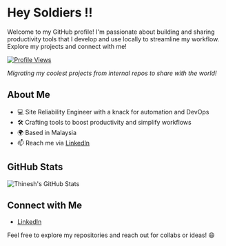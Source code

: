 # Hey Soldiers !!

Welcome to my GitHub profile! I'm passionate about building and sharing productivity tools that I develop and use locally to streamline my workflow. Explore my projects and connect with me!

[![Profile Views](https://komarev.com/ghpvc/?username=thineshsubramani&label=Profile%20views&color=0e75b6&style=flat)](https://github.com/thineshsubramani)

*Migrating my coolest projects from internal repos to share with the world!*

## About Me
- 💻 Site Reliability Engineer with a knack for automation and DevOps
- 🛠️ Crafting tools to boost productivity and simplify workflows
- 🌍 Based in Malaysia 
- 📫 Reach me via [LinkedIn](https://linkedin.com/in/thineshsubramani)

## GitHub Stats
![Thinesh's GitHub Stats](https://github-readme-stats.vercel.app/api?username=thineshsubramani&show_icons=true&theme=transparent)

## Connect with Me
- [LinkedIn](https://linkedin.com/in/thineshsubramani)

Feel free to explore my repositories and reach out for collabs or ideas! 😄
